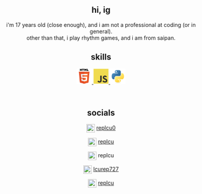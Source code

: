 <h2 align="center">hi, ig</h2>
<p align="center">i'm 17 years old (close enough), and i am not a professional at coding (or in general).
<br>
other than that, i play rhythm games, and i am from saipan.</p>

<h2 align="center">skills</h2>
<p align="center"> <a href="https://www.w3.org/html/" target="_blank" rel="noreferrer"> <img src="https://raw.githubusercontent.com/devicons/devicon/master/icons/html5/html5-original-wordmark.svg" alt="html5" width="40" height="40"/> </a> <a href="https://developer.mozilla.org/en-US/docs/Web/JavaScript" target="_blank" rel="noreferrer"> <img src="https://raw.githubusercontent.com/devicons/devicon/master/icons/javascript/javascript-original.svg" alt="javascript" width="40" height="40"/> </a> <a href="https://www.python.org" target="_blank" rel="noreferrer"> <img src="https://raw.githubusercontent.com/devicons/devicon/master/icons/python/python-original.svg" alt="python" width="40" height="40"/> </a> </p>
<br>

<h2 align="center">socials</h2>
<p align="center"><img src="https://cdn.simpleicons.org/x/FFFFFF" width="22" height="22" align="center"/>      <a href="https://x.com/replcu0" target="_blank">replcu0</a></p>
<p align="center"><img src="https://cdn.simpleicons.org/youtube/FFFFFF" width="22" height="22" align="center"/>      <a href="https://youtube.com/@replcu" target="_blank">replcu</a></p>
<p align="center"><img src="https://cdn.simpleicons.org/discord/FFFFFF" width="22" height="22" align="center"/>      <a>replcu</a></p>
<p align="center"><img src="https://cdn.simpleicons.org/roblox/FFFFFF" width="22" height="22" align="center"/>      <a href="https://roblox.com/users/4223404360/profile" target="_blank">Icurep727</a></p>
<p align="center"><img src="https://cdn.simpleicons.org/osu/FFFFFF" width="22" height="22" align="center"/>      <a href="https://osu.ppy.sh/users/27170949" target="_blank">replcu</a></p>

